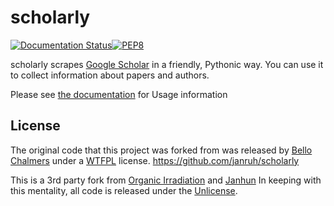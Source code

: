 # scholarly
[![Documentation Status](https://readthedocs.org/projects/scholarly/badge/?version=latest)](https://scholarly.readthedocs.io/en/latest/?badge=latest)[![PEP8](https://img.shields.io/badge/code%20style-pep8-orange.svg)](https://www.python.org/dev/peps/pep-0008/)

scholarly scrapes [Google Scholar](https://scholar.google.com) in a friendly, Pythonic way. You can use it to collect information about papers and authors.

Please see [the documentation](https://scholarly.readthedocs.io) for Usage information

## License
The original code that this project was forked from was released by [Bello Chalmers](https://github.com/lbello/chalmers-web) under a [WTFPL](http://www.wtfpl.net/) license. https://github.com/janruh/scholarly

This is a 3rd party fork from [Organic Irradiation](https://github.com/Organi/scholarly) and [Janhun](https://github.com/janruh/scholarly) In keeping with this mentality, all code is released under the [Unlicense](http://unlicense.org/).
